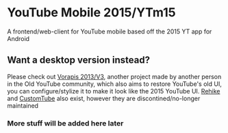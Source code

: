 # YouTube Mobile 2015/YTm15
A frontend/web-client for YouTube mobile based off the 2015 YT app for Android

## Want a desktop version instead?
Please check out <a href="https://vorapis.pages.dev/#/">Vorapis 2013/V3</a>, another project made by another person in the Old YouTube community, which also aims to restore YouTube's old UI, you can configure/stylize it to make it look like the 2015 YouTube UI. <a href="https://github.com/Rehike/Rehike">Rehike</a> and <a href="https://chromewebstore.google.com/detail/customtube-restore-the-ol/iedffooliepgabiihipcbokboecnfcbe">CustomTube</a> also exist, however they are discontined/no-longer maintained

### More stuff will be added here later
